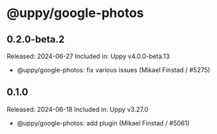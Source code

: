 # @uppy/google-photos

## 0.2.0-beta.2

Released: 2024-06-27
Included in: Uppy v4.0.0-beta.13

- @uppy/google-photos: fix various issues (Mikael Finstad / #5275)

## 0.1.0

Released: 2024-06-18
Included in: Uppy v3.27.0

- @uppy/google-photos: add plugin (Mikael Finstad / #5061)
